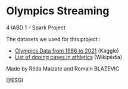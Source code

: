 # Olympics Streaming


4 IABD 1 - Spark Project

The datasets we used for this project :
- [Olympics Data from 1986 to 2021](https://www.kaggle.com/piterfm/olympic-games-medals-19862018) (Kaggle)
- [List of doping cases in athletics](https://en.wikipedia.org/wiki/List_of_doping_cases_in_athletics) (Wikipédia)

Made by Réda Maizate and Romain BLAZEVIC

@ESGI
